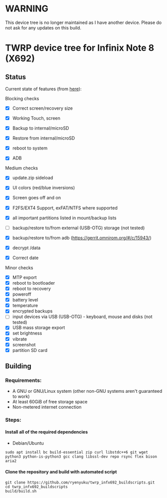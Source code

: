 # WARNING
This device tree is no longer maintained as I have another device. Please do not ask for any updates on this build.

# TWRP device tree for Infinix Note 8 (X692)

## Status

Current state of features (from [here](https://twrp.me/faq/OfficialMaintainer.html)):

Blocking checks
- [X] Correct screen/recovery size
- [X] Working Touch, screen
- [X] Backup to internal/microSD
- [X] Restore from internal/microSD
- [X] reboot to system
- [X] ADB



Medium checks
- [X] update.zip sideload
- [X] UI colors (red/blue inversions)
- [X] Screen goes off and on
- [X] F2FS/EXT4 Support, exFAT/NTFS where supported
- [X] all important partitions listed in mount/backup lists
- [ ] backup/restore to/from external (USB-OTG) storage (not tested)
- [X] backup/restore to/from adb (https://gerrit.omnirom.org/#/c/15943/)
- [X] decrypt /data
- [X] Correct date


Minor checks
- [X] MTP export
- [X] reboot to bootloader
- [X] reboot to recovery
- [X] poweroff
- [X] battery level
- [X] temperature
- [X] encrypted backups
- [ ] input devices via USB (USB-OTG) - keyboard, mouse and disks (not tested)
- [X] USB mass storage export
- [X] set brightness
- [X] vibrate
- [X] screenshot
- [X] partition SD card

## Building

### Requirements:
- A GNU or GNU/Linux system (other non-GNU systems aren't guaranteed to work)
- At least 60GiB of free storage space
- Non-metered internet connection

### Steps:

#### Install all of the required dependencies 

  - Debian/Ubuntu
  ```
  sudo apt install bc build-essential zip curl libstdc++6 git wget python3 python-is-python3 gcc clang libssl-dev repo rsync flex bison aria2
  ```

#### Clone the repository and build with automated script
```
git clone https://github.com/ryenyuku/twrp_infx692_buildscripts.git
cd twrp_infx692_buildscripts
build/build.sh
```
